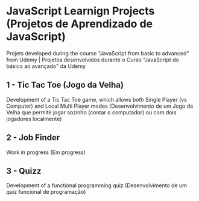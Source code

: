 # JavaScript Learnign Projects (Projetos de Aprendizado de JavaScript)
Projets developed during the course "JavaScript from basic to advanced" from Udemy | Projetos desenvolvidos durante o Curso "JavaScript do básico ao avançado" da Udemy

## 1 - Tic Tac Toe (Jogo da Velha)
Development of a Tic Tac Toe game, which allows both Single Player (vs Computer) and Local Multi Player modes
(Desenvolvimento de um Jogo da Velha que permite jogar sozinho (contar o computador) ou com dois jogadores localmente)

## 2 - Job Finder
Work in progress
(Em progress)

## 3 - Quizz
Development of a functional programming quiz
(Desenvolvimento de um quiz funcional de programação)
